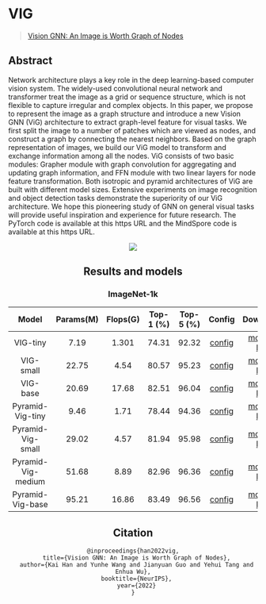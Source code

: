 # VIG

> [Vision GNN: An Image is Worth Graph of Nodes](https://arxiv.org/abs/2206.00272)

<!-- [ALGORITHM] -->

## Abstract

Network architecture plays a key role in the deep learning-based computer vision system. The widely-used convolutional neural network and transformer treat the image as a grid or sequence structure, which is not flexible to capture irregular and complex objects. In this paper, we propose to represent the image as a graph structure and introduce a new Vision GNN (ViG) architecture to extract graph-level feature for visual tasks. We first split the image to a number of patches which are viewed as nodes, and construct a graph by connecting the nearest neighbors. Based on the graph representation of images, we build our ViG model to transform and exchange information among all the nodes. ViG consists of two basic modules: Grapher module with graph convolution for aggregating and updating graph information, and FFN module with two linear layers for node feature transformation. Both isotropic and pyramid architectures of ViG are built with different model sizes. Extensive experiments on image recognition and object detection tasks demonstrate the superiority of our ViG architecture. We hope this pioneering study of GNN on general visual tasks will provide useful inspiration and experience for future research. The PyTorch code is available at this https URL and the MindSpore code is available at this https URL.

<div align=center>
<img src=
</div>

## Results and models

### ImageNet-1k

|       Model        | Params(M) | Flops(G) | Top-1 (%) | Top-5 (%) |                Config                 |         Download         |
| :----------------: | :-------: | :------: | :-------: | :-------: | :-----------------------------------: | :----------------------: |
|      VIG-tiny      |   7.19    |  1.301   |   74.31   |   92.32   |  [config](./vig_tiny_8xb32_in1k.py)   | [model](<>) \| [log](<>) |
|     VIG-small      |   22.75   |   4.54   |   80.57   |   95.23   |  [config](./vig_small_8xb32_in1k.py)  | [model](<>) \| [log](<>) |
|      VIG-base      |   20.69   |  17.68   |   82.51   |   96.04   |  [config](./vig_base_8xb32_in1k.py)   | [model](<>) \| [log](<>) |
|  Pyramid-Vig-tiny  |   9.46    |   1.71   |   78.44   |   94.36   |  [config](./pvig_tiny_8xb32_in1k.py)  | [model](<>) \| [log](<>) |
| Pyramid-Vig-small  |   29.02   |   4.57   |   81.94   |   95.98   | [config](./pvig_small_8xb32_in1k.py)  | [model](<>) \| [log](<>) |
| Pyramid-Vig-medium |   51.68   |   8.89   |   82.96   |   96.36   | [config](./pvig_medium_8xb32_in1k.py) | [model](<>) \| [log](<>) |
|  Pyramid-Vig-base  |   95.21   |  16.86   |   83.49   |   96.56   |  [config](./pvig_base_8xb32_in1k.py)  | [model](<>) \| [log](<>) |

## Citation

```
@inproceedings{han2022vig,
  title={Vision GNN: An Image is Worth Graph of Nodes},
  author={Kai Han and Yunhe Wang and Jianyuan Guo and Yehui Tang and Enhua Wu},
  booktitle={NeurIPS},
  year={2022}
}
```
